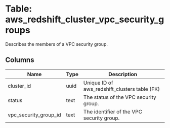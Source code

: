 
# Table: aws_redshift_cluster_vpc_security_groups
Describes the members of a VPC security group.
## Columns
| Name        | Type           | Description  |
| ------------- | ------------- | -----  |
|cluster_id|uuid|Unique ID of aws_redshift_clusters table (FK)|
|status|text|The status of the VPC security group.|
|vpc_security_group_id|text|The identifier of the VPC security group.|

